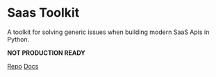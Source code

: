 # Saas Toolkit

A toolkit for solving generic issues when building modern SaaS Apis in Python.

**NOT PRODUCTION READY**

[Repo](https://github.com/madskronborg/saas-toolkit)
[Docs](https://madskronborg.github.io/saas-toolkit/)
